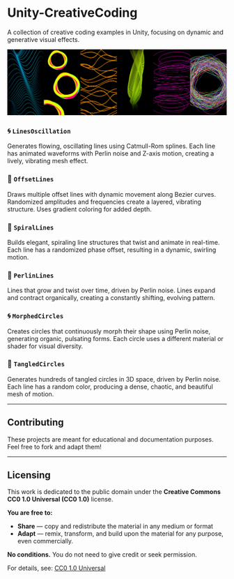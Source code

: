# Unity-CreativeCoding
A collection of creative coding examples in Unity, focusing on dynamic and generative visual effects.

![Screenshot](README/sketches.png)

### 🌀 `LinesOscillation`
Generates flowing, oscillating lines using Catmull-Rom splines. Each line has animated waveforms with Perlin noise and Z-axis motion, creating a lively, vibrating mesh effect.

### 🎨 `OffsetLines`
Draws multiple offset lines with dynamic movement along Bezier curves. Randomized amplitudes and frequencies create a layered, vibrating structure. Uses gradient coloring for added depth.

### 🌌 `SpiralLines`
Builds elegant, spiraling line structures that twist and animate in real-time. Each line has a randomized phase offset, resulting in a dynamic, swirling motion.

### 🌱 `PerlinLines`
Lines that grow and twist over time, driven by Perlin noise. Lines expand and contract organically, creating a constantly shifting, evolving pattern.

### 🌀 `MorphedCircles`
Creates circles that continuously morph their shape using Perlin noise, generating organic, pulsating forms. Each circle uses a different material or shader for visual diversity.

### 🧶 `TangledCircles`
Generates hundreds of tangled circles in 3D space, driven by Perlin noise. Each line has a random color, producing a dense, chaotic, and beautiful mesh of motion.

---

## Contributing
These projects are meant for educational and documentation purposes. Feel free to fork and adapt them!

---

## Licensing
This work is dedicated to the public domain under the **Creative Commons CC0 1.0 Universal (CC0 1.0)** license.

**You are free to:**
- **Share** — copy and redistribute the material in any medium or format  
- **Adapt** — remix, transform, and build upon the material for any purpose, even commercially.

**No conditions.** You do not need to give credit or seek permission.

For details, see: [CC0 1.0 Universal](https://creativecommons.org/publicdomain/zero/1.0/)
